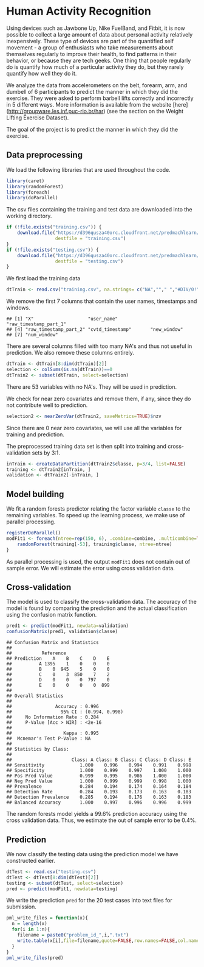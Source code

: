 # Human Activity Recognition


Using devices such as Jawbone Up, Nike FuelBand, and Fitbit, it is now possible to collect a large amount of data about personal activity relatively inexpensively. These type of devices are part of the quantified self movement - a group of enthusiasts who take measurements about themselves regularly to improve their health, to find patterns in their behavior, or because they are tech geeks. One thing that people regularly do is quantify how much of a particular activity they do, but they rarely quantify how well they do it. 

We analyze the data from accelerometers on the belt, forearm, arm, and dumbell of 6 participants to predict the manner in which they did the exercise. They were asked to perform barbell lifts correctly and incorrectly in 5 different ways. More information is available from the website [here] (http://groupware.les.inf.puc-rio.br/har) (see the section on the Weight Lifting Exercise Dataset). 

The goal of the project is to predict the manner in which they did the exercise.


## Data preprocessing   
We load the following libraries that are used throughout the code.

```r
library(caret)
library(randomForest)
library(foreach)
library(doParallel)
```

The csv files containing the training and test data are downloaded into the working directory.

```r
if (!file.exists("training.csv")) {
    download.file("https://d396qusza40orc.cloudfront.net/predmachlearn/pml-training.csv", 
                  destfile = "training.csv")
}
if (!file.exists("testing.csv")) {
    download.file("https://d396qusza40orc.cloudfront.net/predmachlearn/pml-testing.csv", 
                  destfile = "testing.csv")
}
```

We first load the training data

```r
dtTrain <- read.csv("training.csv", na.strings= c("NA",""," ","#DIV/0!"))
```
We remove the first 7 columns that contain the user names, timestamps and windows.

```
## [1] "X"                    "user_name"            "raw_timestamp_part_1"
## [4] "raw_timestamp_part_2" "cvtd_timestamp"       "new_window"          
## [7] "num_window"
```
There are several columns filled with too many NA's and thus not useful in prediction. We also remove these columns entirely.

```r
dtTrain <- dtTrain[8:dim(dtTrain)[2]]
selection <- colSums(is.na(dtTrain))==0
dtTrain2 <- subset(dtTrain, select=selection)
```
There are 53 variables with no NA's. They will be used in prediction.

We check for near zero covariates and remove them, if any, since they do not contribute well to prediction.

```r
selection2 <- nearZeroVar(dtTrain2, saveMetrics=TRUE)$nzv
```
Since there are 0 near zero covariates, we will use all the variables for training and prediction.

The preprocessed training data set is then split into training and cross-validation sets by 3:1.

```r
inTrain <- createDataPartition(dtTrain2$classe, p=3/4, list=FALSE)
training <- dtTrain2[inTrain, ]
validation <- dtTrain2[-inTrain, ]
```


## Model building  
We fit a random forests predictor relating the factor variable `classe` to the remaining variables. To speed up the learning process, we make use of parallel processing.


```r
registerDoParallel()
modFit1 <- foreach(ntree=rep(150, 6), .combine=combine, .multicombine=TRUE, .packages='randomForest') %dopar% {
    randomForest(training[-53], training$classe, ntree=ntree)
}
```
As parallel processing is used, the output `modFit1` does not contain out of sample error. We will estimate the error using cross validation data.


## Cross-validation  
The model is used to classify the cross-validation data. The accuracy of the model is found by comparing the prediction and the actual classification using the confusion matrix function.

```r
pred1 <- predict(modFit1, newdata=validation)
confusionMatrix(pred1, validation$classe)
```

```
## Confusion Matrix and Statistics
## 
##           Reference
## Prediction    A    B    C    D    E
##          A 1395    1    0    0    0
##          B    0  945    5    0    0
##          C    0    3  850    7    2
##          D    0    0    0  797    0
##          E    0    0    0    0  899
## 
## Overall Statistics
##                                         
##                Accuracy : 0.996         
##                  95% CI : (0.994, 0.998)
##     No Information Rate : 0.284         
##     P-Value [Acc > NIR] : <2e-16        
##                                         
##                   Kappa : 0.995         
##  Mcnemar's Test P-Value : NA            
## 
## Statistics by Class:
## 
##                      Class: A Class: B Class: C Class: D Class: E
## Sensitivity             1.000    0.996    0.994    0.991    0.998
## Specificity             1.000    0.999    0.997    1.000    1.000
## Pos Pred Value          0.999    0.995    0.986    1.000    1.000
## Neg Pred Value          1.000    0.999    0.999    0.998    1.000
## Prevalence              0.284    0.194    0.174    0.164    0.184
## Detection Rate          0.284    0.193    0.173    0.163    0.183
## Detection Prevalence    0.285    0.194    0.176    0.163    0.183
## Balanced Accuracy       1.000    0.997    0.996    0.996    0.999
```

The random forests model yields a 99.6% prediction accuracy using the cross validation data. Thus, we estimate the out of sample error to be 0.4%.


## Prediction 
We now classify the testing data using the prediction model we have constructed earlier.

```r
dtTest <- read.csv("testing.csv")
dtTest <- dtTest[8:dim(dtTest)[2]]
testing <- subset(dtTest, select=selection)
pred <- predict(modFit1, newdata=testing)
```
We write the prediction `pred` for the 20 test cases into text files for submission.

```r
pml_write_files = function(x){
  n = length(x)
  for(i in 1:n){
    filename = paste0("problem_id_",i,".txt")
    write.table(x[i],file=filename,quote=FALSE,row.names=FALSE,col.names=FALSE)
  }
}
pml_write_files(pred)
```
